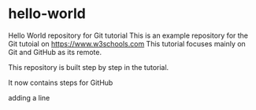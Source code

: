 # hello-world
Hello World repository for Git tutorial
This is an example repository for the Git tutoial on https://www.w3schools.com
This tutorial focuses mainly on Git and GitHub as its remote.

This repository is built step by step in the tutorial.

It now contains steps for GitHub

adding a line
